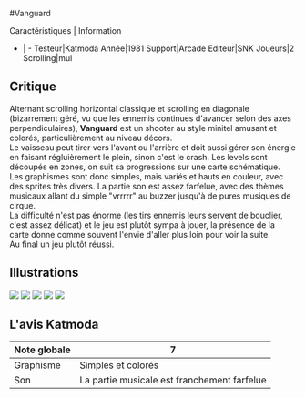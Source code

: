 #Vanguard

Caractéristiques | Information
- | -
Testeur|Katmoda
Année|1981
Support|Arcade
Editeur|SNK
Joueurs|2
Scrolling|mul

## Critique
Alternant scrolling horizontal classique et scrolling en diagonale (bizarrement géré, vu que les ennemis continues d'avancer selon des axes perpendiculaires), <b>Vanguard</b> est un shooter au style minitel amusant et colorés, particulièrement au niveau décors.<br/>Le vaisseau peut tirer vers l'avant ou l'arrière et doit aussi gérer son énergie en faisant régluièrement le plein, sinon c'est le crash. Les levels sont découpés en zones, on suit sa progressions sur une carte schématique.<br/>Les graphismes sont donc simples, mais variés et hauts en couleur, avec des sprites très divers. La partie son est assez farfelue, avec des thèmes musicaux allant du simple "vrrrrr" au buzzer jusqu'à de pures musiques de cirque.<br/>La difficulté n'est pas énorme (les tirs ennemis leurs servent de bouclier, c'est assez délicat) et le jeu est plutôt sympa à jouer, la présence de la carte donne comme souvent l'envie d'aller plus loin pour voir la suite.<br/>Au final un jeu plutôt réussi.

## Illustrations
![](http://www.shmup.com/images/thumbs/vanguard.gif)
![](http://www.shmup.com/images/thumbs/vanguard-2.gif)
![](http://www.shmup.com/images/thumbs/)
![](http://www.shmup.com/images/thumbs/)
![](http://www.shmup.com/images/thumbs/)

## L'avis Katmoda
Note globale|7
-|-
Graphisme|Simples et colorés
Son|La partie musicale est franchement farfelue
